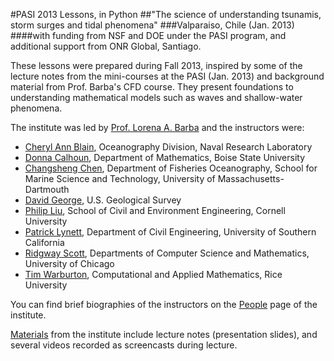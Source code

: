 #PASI 2013 Lessons, in Python 
##"The science of understanding tsunamis, storm surges and tidal phenomena"
###Valparaiso, Chile (Jan. 2013)
####with funding from NSF and DOE under the PASI program, and additional support from ONR Global, Santiago.

These lessons were prepared during Fall 2013, inspired by some of the lecture notes from the mini-courses at the PASI (Jan. 2013) and background material from Prof. Barba's CFD course. They present foundations to understanding mathematical models such as waves and shallow-water phenomena.

The institute was led by [Prof. Lorena A. Barba](http://lorenabarba.com/)  and the instructors were:

- [Cheryl Ann Blain](http://www.bu.edu/pasi-tsunami/people/cheryl-ann-blain/), Oceanography Division, Naval Research Laboratory
- [Donna Calhoun](http://www.bu.edu/pasi-tsunami/people/donna-calhoun/), Department of Mathematics, Boise State University
- [Changsheng Chen](http://www.bu.edu/pasi-tsunami/people/changsheng-chen/), Department of Fisheries Oceanography, School for Marine Science and Technology, University of Massachusetts-Dartmouth
- [David George](http://www.bu.edu/pasi-tsunami/people/david-george/), U.S. Geological Survey
- [Philip Liu](http://www.bu.edu/pasi-tsunami/people/philip-liu/), School of Civil and Environment Engineering, Cornell University
- [Patrick Lynett](http://www.bu.edu/pasi-tsunami/people/patrick-lynett/), Department of Civil Engineering, University of Southern California
- [Ridgway Scott](http://www.bu.edu/pasi-tsunami/people/l-ridgway-scott/), Departments of Computer Science and Mathematics, University of Chicago
- [Tim Warburton](http://www.bu.edu/pasi-tsunami/people/tim-warburton/), Computational and Applied Mathematics, Rice University

You can find brief biographies of the instructors on the [People](http://www.bu.edu/pasi-tsunami/people/) page of the institute.

[Materials](http://www.bu.edu/pasi-tsunami/materials/) from the institute include lecture notes (presentation slides), and several videos recorded as screencasts during lecture.

